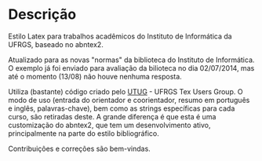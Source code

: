 # Descrição #

Estilo Latex para trabalhos acadêmicos do Instituto de Informática da UFRGS, baseado no abntex2. 

Atualizado para as novas "normas" da biblioteca do Instituto de Informática. O exemplo já foi enviado para avaliação da bilioteca no dia 02/07/2014, mas até o momento (13/08) não houve nenhuma resposta.

Utiliza (bastante) código criado pelo [UTUG](www.inf.ufrgs.br/utug/) - UFRGS Tex Users Group. O modo de uso (entrada do orientador e coorientador, resumo em português e inglês, palavras-chave), bem como as strings específicas para cada curso, são retiradas deste. A grande diferença é que esta é uma customização do abntex2, que tem um desenvolvimento ativo, principalmente na parte do estilo bibliográfico.

Contribuições e correções são bem-vindas.